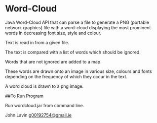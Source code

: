 # Word-Cloud

Java Word-Cloud API that can parse a file to generate a PNG (portable network graphics) file with a word-cloud displaying the most
prominent words in decreasing font size, style and colour. 

Text is read in from a given file.

The text is compared with a list of words which should be ignored.

Words that are not ignored are added to a map.

These words are drawn onto an image in various size, colours and fonts
depending on the frequency of which they occur in the text.

A word cloud is drawn to a png image.

##To Run Program

Run wordcloud.jar from command line.

John Lavin
g00192754@gmail.ie 
